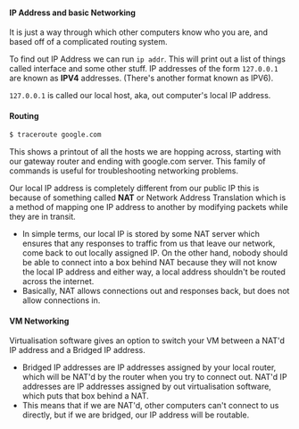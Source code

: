 #### IP Address and basic Networking
It is just a way through which other computers know who you are, and based off of a complicated routing system. 

To find out IP Address we can run `ip addr`. This will print out a list of things called interface and some other stuff. IP addresses of the form `127.0.0.1` are known as **IPV4** addresses. (There's another format known as IPV6).

`127.0.0.1` is called our local host, aka, out computer's local IP address.

#### Routing
```bash
$ traceroute google.com
```

This shows a printout of all the hosts we are hopping across, starting with our gateway router and ending with google.com server. This family of commands is useful for troubleshooting networking problems.

Our local IP address is completely different from our public IP this is because of something called **NAT** or Network Address Translation which is a method of mapping one IP address to another by modifying packets while they are in transit.
- In simple terms, our local IP is stored by some NAT server which ensures that any responses to traffic from us that leave our network, come back to out locally assigned IP. On the other hand, nobody should be able to connect into a box behind NAT because they will not know the local IP address and either way, a local address shouldn't be routed across the internet.
- Basically, NAT allows connections out and responses back, but does not allow connections in.

#### VM Networking
Virtualisation software gives an option to switch your VM between a NAT'd IP address and a Bridged IP address.

- Bridged IP addresses are IP addresses assigned by your local router, which will be NAT'd by the router when you try to connect out. NAT'd IP addresses are IP addresses assigned by out virtualisation software, which puts that box behind a NAT.
- This means that if we are NAT'd, other computers can't connect to us directly, but if we are bridged, our IP address will be routable. 